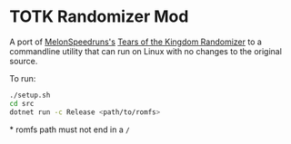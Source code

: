 # TOTK Randomizer Mod
A port of [MelonSpeedruns's](https://github.com/MelonSpeedruns/)
[Tears of the Kingdom Randomizer](https://github.com/MelonSpeedruns/TotkRandomizer)
to a commandline utility that can run on Linux with no changes to the original source.

To run:
```sh
./setup.sh
cd src
dotnet run -c Release <path/to/romfs>
```
\* romfs path must not end in a `/`
